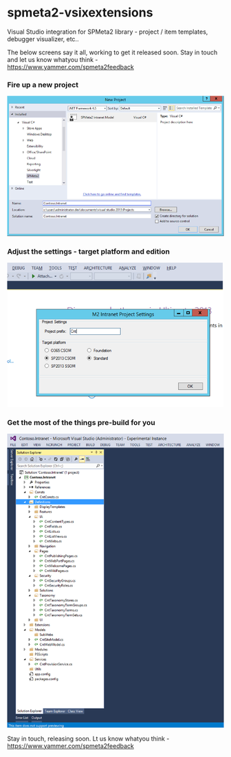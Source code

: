 # spmeta2-vsixextensions
Visual Studio integration for SPMeta2 library - project / item templates, debugger visualizer, etc..

The below screens say it all, working to get it released soon. Stay in touch and let us know whatyou think - https://www.yammer.com/spmeta2feedback

### Fire up a new project
![](https://github.com/SubPointSolutions/spmeta2-vsixextensions/blob/dev/Assets/img/M2.VS-1.png)

### Adjust the settings - target platform and edition
![](https://github.com/SubPointSolutions/spmeta2-vsixextensions/blob/dev/Assets/img/M2.VS-2.png)

### Get the most of the things pre-build for you
![](https://github.com/SubPointSolutions/spmeta2-vsixextensions/blob/dev/Assets/img/M2.VS-3.png)

Stay in touch, releasing soon. Lt us know whatyou think - https://www.yammer.com/spmeta2feedback
